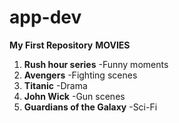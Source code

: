 # app-dev #
**My First Repository**
 **MOVIES**

1. **Rush hour series**
-Funny moments
3. **Avengers**
-Fighting scenes
5. **Titanic**
-Drama
7. **John Wick**
-Gun scenes
9. **Guardians of the Galaxy**
-Sci-Fi 
  

